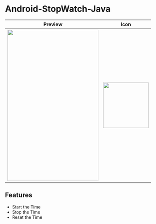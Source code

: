# Android-StopWatch-Java




|Preview |Icon|
|--------|----|
|<img src="https://user-images.githubusercontent.com/89351750/153595985-849f9c2f-3475-4ded-b923-f8fb5e20dbca.gif"  width="300" height="500">| <img src = "https://user-images.githubusercontent.com/89351750/153596317-d3d62878-fe83-4535-8e9c-8dc68c70c35b.png" width="150" height="150">|

## Features
- Start the Time
- Stop the Time
- Reset the Time
